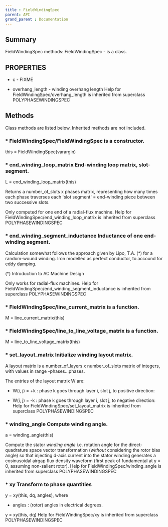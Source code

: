 ```yaml
---
title : FieldWindingSpec
parent: API
grand_parent : Documentation
---
```

## Summary
FieldWindingSpec methods:
FieldWindingSpec - is a class.
## PROPERTIES
* c - FIXME

* overhang_length - winding overhang length
Help for FieldWindingSpec/overhang_length is inherited from superclass POLYPHASEWINDINGSPEC

## Methods
Class methods are listed below. Inherited methods are not included.
### * FieldWindingSpec/FieldWindingSpec is a constructor.
this = FieldWindingSpec(varargin)

### * end_winding_loop_matrix End-winding loop matrix, slot-segment.

L = end_winding_loop_matrix(this)

Returns a number_of_slots x phases matrix, representing how many
times each phase traverses each 'slot segment' = end-winding
piece between two successive slots.

Only computed for one end of a radial-flux machine.
Help for FieldWindingSpec/end_winding_loop_matrix is inherited from superclass POLYPHASEWINDINGSPEC

### * end_winding_segment_inductance Inductance of one end-winding segment.

Calculation somewhat follows the approach given by Lipo, T.A. (*) for a random-wound
winding. Iron modelled as perfect conductor, to accound for eddy damping.

(*) Introduction to AC Machine Design

Only works for radial-flux machines.
Help for FieldWindingSpec/end_winding_segment_inductance is inherited from superclass POLYPHASEWINDINGSPEC

### * FieldWindingSpec/line_current_matrix is a function.
M = line_current_matrix(this)

### * FieldWindingSpec/line_to_line_voltage_matrix is a function.
M = line_to_line_voltage_matrix(this)

### * set_layout_matrix Initialize winding layout matrix.

A layout matrix is a number_of_layers x number_of_slots matrix of
integers, with values in range -phases...phases.

The entries of the layout matrix W are:

*  W(i, j) = +k : phase k goes through layer i, slot j, to
positive direction:

* W(i, j) = -k : phase k goes through layer i, slot j, to
negative direction:
Help for FieldWindingSpec/set_layout_matrix is inherited from superclass POLYPHASEWINDINGSPEC

### * winding_angle Compute winding angle.

a = winding_angle(this)

Compute the stator *winding angle*  i.e. rotation angle for the
direct-quadrature space vector transformation (*without* considering the
rotor bias angle) so that injecting d-axis current into the stator winding
generates a cosinusoidal airgap flux
density waveform (first peak of fundamental at y = 0, assuming
non-salient rotor).
Help for FieldWindingSpec/winding_angle is inherited from superclass POLYPHASEWINDINGSPEC

### * xy Transform to phase quantities

y = xy(this, dq, angles), where

* angles : (rotor) angles in electrical degrees.

y = xy(this, dq)
Help for FieldWindingSpec/xy is inherited from superclass POLYPHASEWINDINGSPEC

